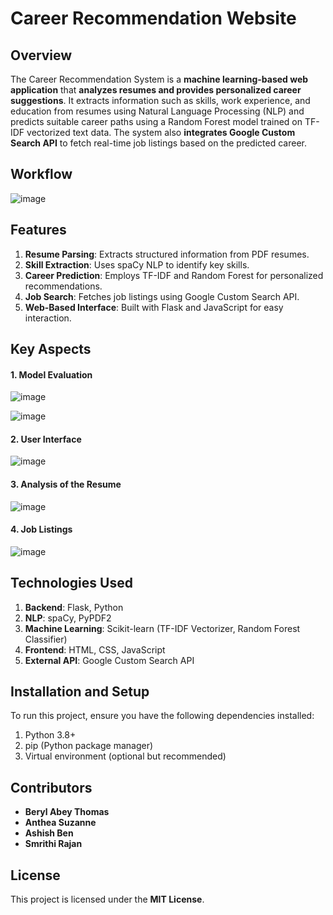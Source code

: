 # Career Recommendation Website

## Overview
The Career Recommendation System is a **machine learning-based web application** that **analyzes resumes and provides personalized career suggestions**. It extracts information such as skills, work experience, and education from resumes using Natural Language Processing (NLP) and predicts suitable career paths using a Random Forest model trained on TF-IDF vectorized text data. The system also **integrates Google Custom Search API** to fetch real-time job listings based on the predicted career.

## Workflow
![image](https://github.com/user-attachments/assets/bbcd729f-c059-4b9c-bf19-e1ffbecd8739)


## Features
1. **Resume Parsing**: Extracts structured information from PDF resumes.
2. **Skill Extraction**: Uses spaCy NLP to identify key skills.
3. **Career Prediction**: Employs TF-IDF and Random Forest for personalized recommendations.
4. **Job Search**: Fetches job listings using Google Custom Search API.
5. **Web-Based Interface**: Built with Flask and JavaScript for easy interaction.

## Key Aspects
#### 1. Model Evaluation
![image](https://github.com/user-attachments/assets/cd78311b-aaf5-45dc-bb44-d3321618f35c)

![image](https://github.com/user-attachments/assets/0d0b77b5-ba02-4c42-826d-3c6e5f674757)

#### 2. User Interface
![image](https://github.com/user-attachments/assets/770a9764-87df-4565-b1c8-c028164ddf43)

#### 3. Analysis of the Resume
![image](https://github.com/user-attachments/assets/81d33774-41f5-4e6d-bbca-8d071fa2c825)

#### 4. Job Listings
![image](https://github.com/user-attachments/assets/21ecd585-7536-4faa-9949-1e28e70031e9)

## Technologies Used
1. **Backend**: Flask, Python
2. **NLP**: spaCy, PyPDF2
3. **Machine Learning**: Scikit-learn (TF-IDF Vectorizer, Random Forest Classifier)
4. **Frontend**: HTML, CSS, JavaScript
5. **External API**: Google Custom Search API

## Installation and Setup
To run this project, ensure you have the following dependencies installed:
1. Python 3.8+
2. pip (Python package manager)
3. Virtual environment (optional but recommended)

## Contributors
- **Beryl Abey Thomas**
- **Anthea Suzanne**
- **Ashish Ben**
- **Smrithi Rajan**

## License
This project is licensed under the **MIT License**.


